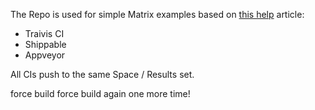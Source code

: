 The Repo is used for simple Matrix examples based on [this help](https://help.testspace.com/how-to:add-to-ci) article:

 * Traivis CI
 * Shippable
 * Appveyor
 
All CIs push to the same Space / Results set. 
 
force build
force build again
one more time!